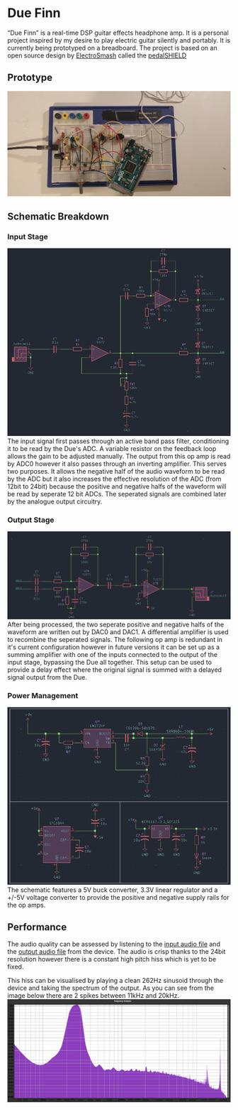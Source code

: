 # Due Finn
“Due Finn” is a real-time DSP guitar effects headphone amp. It is a personal project inspired by my desire to play electric guitar silently and portably. It is currently being prototyped on a breadboard.
The project is based on an open source design by [ElectroSmash](https://www.electrosmash.com/) called the [pedalSHIELD](https://www.electrosmash.com/pedalshield)

## Prototype
![](images/Prototype.jpg)

## Schematic Breakdown
### Input Stage
![](images/Input.png)
The input signal first passes through an active band pass filter, conditioning it to be read by the Due's ADC. A variable resistor on the feedback loop allows the gain to be adjusted manually. The output from this op amp is read by ADC0 however it also passes through an inverting amplifier. This serves two purposes. It allows the negative half of the audio waveform to be read by the ADC but it also increases the effective resolution of the ADC (from 12bit to 24bit) because the positive and negative halfs of the waveform will be read by seperate 12 bit ADCs. The seperated signals are combined later by the analogue output circuitry.

### Output Stage
![](images/Output.png)
After being processed, the two seperate positive and negative halfs of the waveform are written out by DAC0 and DAC1. A differential amplifier is used to recombine the seperated signals. The following op amp is redundant in it's current configuration however in future versions it can be set up as a summing amplifier with one of the inputs connected to the output of the input stage, bypassing the Due all together. This setup can be used to provide a delay effect where the original signal is summed with a delayed signal output from the Due.

### Power Management
![](images/Power.png)
The schematic features a 5V buck converter, 3.3V linear regulator and a +/-5V voltage converter to provide the positive and negative supply rails for the op amps.

## Performance
The audio quality can be assessed by listening to the [input audio file](test/GuitarSample/Sample.wav) and the [output audio file](test/GuitarSample/SampleThroughDue.wav) from the device. The audio is crisp thanks to the 24bit resolution however there is a constant high pitch hiss which is yet to be fixed.

This hiss can be visualised by playing a clean 262Hz sinusoid through the device and taking the spectrum of the output. As you can see from the image below there are 2 spikes between 11kHz and 20kHz.
![](test/MiddleC/spectrum.png)
